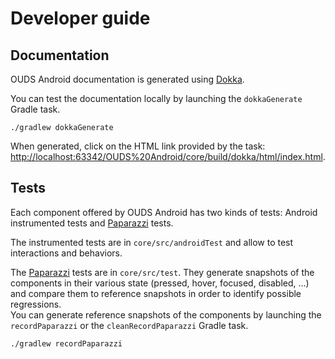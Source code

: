# Developer guide

## Documentation

OUDS Android documentation is generated using [Dokka](https://github.com/Kotlin/dokka).

You can test the documentation locally by launching the `dokkaGenerate` Gradle task.

```
./gradlew dokkaGenerate
```

When generated, click on the HTML link provided by the task: [http://localhost:63342/OUDS%20Android/core/build/dokka/html/index.html](http://localhost:63342/OUDS%20Android/core/build/dokka/html/index.html).

## Tests

Each component offered by OUDS Android has two kinds of tests: Android instrumented tests and [Paparazzi](https://github.com/cashapp/paparazzi) tests.

The instrumented tests are in `core/src/androidTest` and allow to test interactions and behaviors.

The [Paparazzi](https://github.com/cashapp/paparazzi) tests are in `core/src/test`. They generate snapshots of the components in their various
state (pressed, hover, focused, disabled, ...) and compare them to reference snapshots in order to identify possible regressions.  
You can generate reference snapshots of the components by launching the `recordPaparazzi` or the `cleanRecordPaparazzi` Gradle task.

```
./gradlew recordPaparazzi
```

